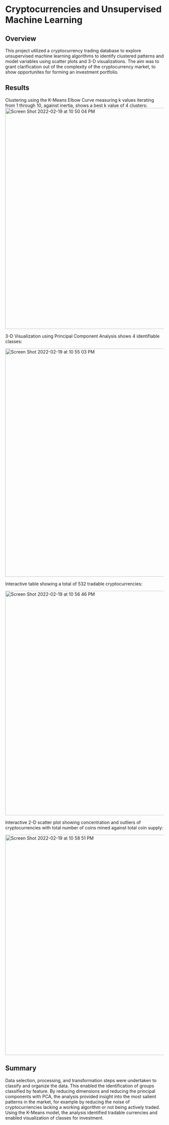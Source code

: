 # Cryptocurrencies and Unsupervised Machine Learning

## Overview
This project utilized a cryptocurrency trading database to explore unsupervised machine learning algorithms to identify clustered patterns and model variables using scatter plots and 3-D visualizations. The aim was to grant clarification out of the complexity of the cryptocurrency market, to show opportunites for forming an investment portfolio.

## Results
Clustering using the K-Means Elbow Curve measuring k values iterating from 1 through 10, against inertia, shows a best k value of 4 clusters:
<img width="702" alt="Screen Shot 2022-02-19 at 10 50 04 PM" src="https://user-images.githubusercontent.com/91562577/154827733-44e58e50-42c1-4bb3-873f-f0b0d3924fd2.png">

3-D Visualization using Principal Component Analysis shows 4 identifiable classes:

<img width="725" alt="Screen Shot 2022-02-19 at 10 55 03 PM" src="https://user-images.githubusercontent.com/91562577/154827831-1d2b0c4f-54dd-4e11-854f-2e60941fc161.png">

Interactive table showing a total of 532 tradable cryptocurrencies:

<img width="713" alt="Screen Shot 2022-02-19 at 10 56 46 PM" src="https://user-images.githubusercontent.com/91562577/154827869-23815ccb-2ea9-46a9-a0d7-dc9b2fba1470.png">

Interactive 2-D scatter plot showing concentration and outliers of cryptocurrencies with total number of coins mined against total coin supply:

<img width="700" alt="Screen Shot 2022-02-19 at 10 58 51 PM" src="https://user-images.githubusercontent.com/91562577/154827906-936dc76c-9440-499a-834d-b9b6a33633cc.png">

## Summary
Data selection, processing, and transformation steps were undertaken to classify and organize the data. This enabled the identification of groups classified by feature. By reducing dimensions and reducing the principal components with PCA, the analysis provided insight into the most salient patterns in the market, for example by reducing the noise of cryptocurriencies lacking a working algorithm or not being actively traded. Using the K-Means model, the analysis identified tradable currencies and enabled visualization of  classes for investment.
